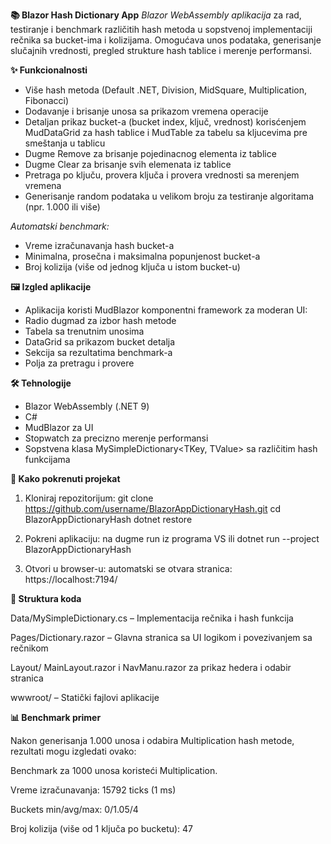 **📚 Blazor Hash Dictionary App**
*Blazor WebAssembly aplikacija* za rad, testiranje i benchmark različitih hash metoda u sopstvenoj implementaciji rečnika sa bucket-ima i kolizijama.
Omogućava unos podataka, generisanje slučajnih vrednosti, pregled strukture hash tablice i merenje performansi.

**✨ Funkcionalnosti**
- Više hash metoda (Default .NET, Division, MidSquare, Multiplication, Fibonacci)
- Dodavanje i brisanje unosa sa prikazom vremena operacije
- Detaljan prikaz bucket-a (bucket index, ključ, vrednost) korisćenjem MudDataGrid za hash tablice i MudTable za tabelu sa kljucevima pre smeštanja u tablicu
- Dugme Remove za brisanje pojedinacnog elementa iz tablice
- Dugme Clear za brisanje svih elemenata iz tablice
- Pretraga po ključu, provera ključa i provera vrednosti sa merenjem vremena
- Generisanje random podataka u velikom broju za testiranje algoritama (npr. 1.000 ili više)

*Automatski benchmark:*
- Vreme izračunavanja hash bucket-a
- Minimalna, prosečna i maksimalna popunjenost bucket-a
- Broj kolizija (više od jednog ključa u istom bucket-u)

**🖼️ Izgled aplikacije**

- Aplikacija koristi MudBlazor komponentni framework za moderan UI:
- Radio dugmad za izbor hash metode
- Tabela sa trenutnim unosima
- DataGrid sa prikazom bucket detalja
- Sekcija sa rezultatima benchmark-a
- Polja za pretragu i provere

**🛠️ Tehnologije**

- Blazor WebAssembly (.NET 9)
- C#
- MudBlazor za UI
- Stopwatch za precizno merenje performansi
- Sopstvena klasa MySimpleDictionary<TKey, TValue> sa različitim hash funkcijama

**🚀 Kako pokrenuti projekat**

1. Kloniraj repozitorijum:
   git clone https://github.com/username/BlazorAppDictionaryHash.git
   cd BlazorAppDictionaryHash
   dotnet restore

2. Pokreni aplikaciju:
   na dugme run iz programa VS ili dotnet run --project BlazorAppDictionaryHash

3. Otvori u browser-u:
   automatski se otvara stranica: https://localhost:7194/

**📂 Struktura koda**

Data/MySimpleDictionary.cs – Implementacija rečnika i hash funkcija

Pages/Dictionary.razor – Glavna stranica sa UI logikom i povezivanjem sa rečnikom

Layout/ MainLayout.razor i NavManu.razor za prikaz hedera i odabir stranica

wwwroot/ – Statički fajlovi aplikacije

**📊 Benchmark primer**

Nakon generisanja 1.000 unosa i odabira Multiplication hash metode, rezultati mogu izgledati ovako:

Benchmark za 1000 unosa koristeći Multiplication.

Vreme izračunavanja: 15792 ticks (1 ms)

Buckets min/avg/max: 0/1.05/4

Broj kolizija (više od 1 ključa po bucketu): 47
